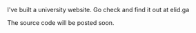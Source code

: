 I've built a university website. Go check and find it out at elid.ga

The source code will be posted soon.

